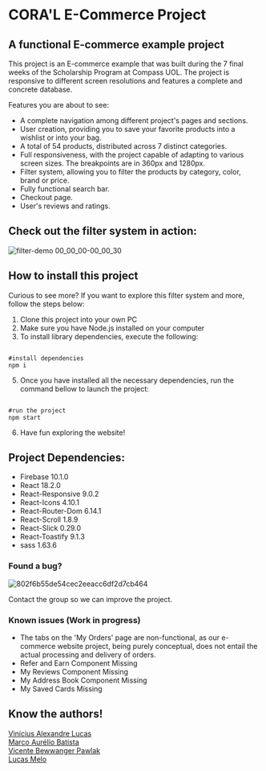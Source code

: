# CORA'L E-Commerce Project

## A functional E-commerce example project

This project is an E-commerce example that was built during the 7 final weeks of the Scholarship Program at Compass UOL. The project is responsive to different screen resolutions and features a complete and concrete database.

Features you are about to see:

* A complete navigation among different project's pages and sections.
* User creation, providing you to save your favorite products into a wishlist or into your bag.
* A total of 54 products, distributed across 7 distinct categories.
* Full responsiveness, with the project capable of adapting to various screen sizes. The breakpoints are in 360px and 1280px.
* Filter system, allowing you to filter the products by category, color, brand or price.
* Fully functional search bar.
* Checkout page.
* User's reviews and ratings.

## Check out the filter system in action:

![filter-demo 00_00_00-00_00_30](https://github.com/MARCOadb/Desafio-Compass-4/assets/106601114/eb434048-ad70-4218-87a7-9314246119c7)

## How to install this project

Curious to see more? If you want to explore this filter system and more, follow the steps below:

1. Clone this project into your own PC
2. Make sure you have Node.js installed on your computer
3. To install library dependencies, execute the following:
  ```shell

  #install dependencies
  npm i

```
5. Once you have installed all the necessary dependencies, run the command bellow to launch the project:
  ```shell

  #run the project
  npm start

```
6. Have fun exploring the website!

## Project Dependencies:

* Firebase 10.1.0
* React 18.2.0
* React-Responsive 9.0.2
* React-Icons 4.10.1
* React-Router-Dom 6.14.1
* React-Scroll 1.8.9
* React-Slick 0.29.0
* React-Toastify 9.1.3
* sass 1.63.6

### Found a bug?

![802f6b55de54cec2eeacc6df2d7cb464](https://github.com/MARCOadb/Desafio-Compass-4/assets/106601114/e2acf184-2fdf-4691-acd1-d756f387a447)

Contact the group so we can improve the project.

### Known issues (Work in progress)

* The tabs on the 'My Orders' page are non-functional, as our e-commerce website project, being purely conceptual, does not entail the actual processing and delivery of orders.
* Refer and Earn Component Missing
* My Reviews Component Missing
* My Address Book Component Missing
* My Saved Cards Missing

## Know the authors!

<a href="https://www.linkedin.com/in/vin%C3%ADcius-alexandre-lucas/">Vinícius Alexandre Lucas</a>
<br/>
<a href="https://www.linkedin.com/in/marco-aurélio-batista-900399236/">Marco Aurélio Batista</a>
<br/>
<a href="https://www.linkedin.com/in/vicente-berwanger-pawlak-a6740422b/">Vicente Bewwanger Pawlak</a>
<br/>
<a href="https://www.linkedin.com/in/lucas-melo-098656288/">Lucas Melo</a>